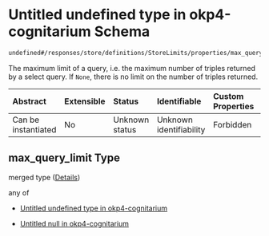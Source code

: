 # Untitled undefined type in okp4-cognitarium Schema

```txt
undefined#/responses/store/definitions/StoreLimits/properties/max_query_limit
```

The maximum limit of a query, i.e. the maximum number of triples returned by a select query. If `None`, there is no limit on the number of triples returned.

| Abstract            | Extensible | Status         | Identifiable            | Custom Properties | Additional Properties | Access Restrictions | Defined In                                                                     |
| :------------------ | :--------- | :------------- | :---------------------- | :---------------- | :-------------------- | :------------------ | :----------------------------------------------------------------------------- |
| Can be instantiated | No         | Unknown status | Unknown identifiability | Forbidden         | Allowed               | none                | [okp4-cognitarium.json\*](schema/okp4-cognitarium.json "open original schema") |

## max\_query\_limit Type

merged type ([Details](okp4-cognitarium-responses-storeresponse-definitions-storelimits-properties-max_query_limit.md))

any of

* [Untitled undefined type in okp4-cognitarium](okp4-cognitarium-responses-storeresponse-definitions-storelimits-properties-max_query_limit-anyof-0.md "check type definition")

* [Untitled null in okp4-cognitarium](okp4-cognitarium-responses-storeresponse-definitions-storelimits-properties-max_query_limit-anyof-1.md "check type definition")
